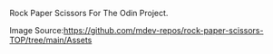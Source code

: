 Rock Paper Scissors For The Odin Project.

Image Source:https://github.com/mdev-repos/rock-paper-scissors-TOP/tree/main/Assets


